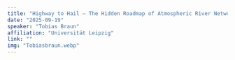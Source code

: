 ```yaml
---
title: "Highway to Hail – The Hidden Roadmap of Atmospheric River Networks and their Impacts on the Ground"
date: "2025-09-19"
speaker: "Tobias Braun"
affiliation: "Universität Leipzig"
link: ""
img: "Tobiasbraun.webp"
---
```

